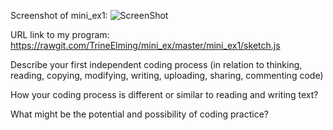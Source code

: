 Screenshot of mini_ex1:
![ScreenShot](https://github.com/TrineElming/mini_ex/blob/master/mini_ex1/mini_ex1.jpg?raw=true)

URL link to my program:
https://rawgit.com/TrineElming/mini_ex/master/mini_ex1/sketch.js


Describe your first independent coding process (in relation to thinking, reading, copying, modifying, writing, uploading, sharing, commenting code)


How your coding process is different or similar to reading and writing text?


What might be the potential and possibility of coding practice?
